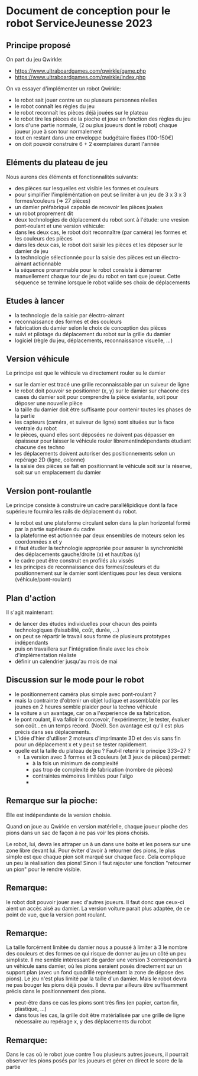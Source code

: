 # Document de conception pour le robot ServiceJeunesse 2023

## Principe proposé

On part du jeu Qwirkle:
- https://www.ultraboardgames.com/qwirkle/game.php
- https://www.ultraboardgames.com/qwirkle/index.php

On va essayer d'implémenter un robot Qwirkle:
- le robot sait jouer contre un ou pluseurs personnes réelles
- le robot connaît les règles du jeu
- le robot reconnaît les pièces déjà jouées sur le plateau
- le robot tire les pièces de la pioche et joue en fonction des règles du jeu
- lors d'une partie normale, (2 ou plus joueurs dont le robot) chaque joueur joue à son tour normalement
- tout en restant dans une enveloppe budgétaire fixées (100-150€)
- on doit pouvoir construire 6 + 2 exemplaires durant l'année

## Eléments du plateau de jeu

Nous aurons des éléments et fonctionnalités suivants:

- des pièces sur lesquelles est visible les formes et couleurs
- pour simplifier l'impléméntation on peut se limiter à un jeu de 3 x 3 x 3 formes/couleurs (=> 27 pièces)
- un damier préfabriqué capable de recevoir les pièces jouées
- un robot proprement dit
- deux technologies de déplacement du robot sont à l'étude: une vresion pont-roulant et une version véhicule:
- dans les deux cas, le robot doit reconnaître (par caméra) les formes et les couleurs des pièces
- dans les deux cas, le robot doit saisir les pièces et les déposer sur le damier de jeu
- la technologie sélectionnée pour la saisie des pièces est un électro-aimant actionnable
- la séquence prorammable pour le robot consiste à démarrer manuellement chaque tour de jeu du robot en tant que joueur. Cette séquence se termine lorsque le robot valide ses choix de déplacements


## Etudes à lancer

- la technologie de la saisie par électro-aimant
- reconnaissance des formes et des couleurs
- fabrication du damier selon le choix de conception des pièces
- suivi et pilotage du déplacement du robot sur la grille du damier
- logiciel (règle du jeu, déplacements, reconnaissance visuelle, ...)

## Version véhicule

Le principe est que le véhicule va directement rouler su le damier

- sur le damier est tracé une grille reconnaissable par un suiveur de ligne
- le robot doit pouvoir se positionner (x, y) sur le damier sur chacone des cases du damier soit pour comprendre la pièce existante, soit pour déposer une nouvelle pièce
- la taille du damier doit être suffisante pour contenir toutes les phases de la partie
- les capteurs (caméra, et suiveur de ligne) sont situées sur la face ventrale du robot
- le pièces, quand elles sont déposées ne doivent pas dépasser en épaisseur pour laisser le véhicule rouler librementindépendants étudiant chacune des techno
- les déplacements doivent autoriser des positionnements selon un repérage 2D (ligne, colonne)
- la saisie des pièces se fait en positionnant le véhicule soit sur la réserve, soit sur un emplacement du damier


## Version pont-roulantle

Le principe consiste à construire un cadre parallélipidique dont la face supérieure fournira les rails de déplacement du robot.

- le robot est une plateforme circulant selon dans la plan horizontal formé par la partie supérieure du cadre
- la plateforme est actionnée par deux ensembles de moteurs selon les coordonnées x et y
- il faut étudier la technologie appropriée pour assurer la synchronicité des déplacements gauche/droite (x) et haut/bas (y)
- le cadre peut être construit en profilés alu vissés
- les principes de reconnaissance des formes/couleurs et du positionnement sur le damier sont identiques pour les deux versions (véhicule/pont-roulant)

## Plan d'action

Il s'agit maintenant:
- de lancer des études individuelles pour chacun des points technologiques (faisabilité, coût, durée, ...)
- on peut se répartir le travail sous forme de plusieurs prototypes indépendants
- puis on travaillera sur l'intégration finale avec les choix d'implémentation réaliste
- définir un calendrier jusqu'au mois de mai

## Discussion sur le mode pour le robot

- le positionnement caméra plus simple avec pont-roulant ?
- mais la contrainte d'obtenir un objet ludique et assemblable par les jeunes en 2 heures semble plaider pour la techno véhicule
 - la voiture a un avantage, car on a l'experience de sa fabrication.
- le pont roulant, il va falloir le concevoir, l'expérimenter, le tester, évaluer  son coût...en un temps record. (Noël). Son avantage est qu'il est plus précis dans ses déplacements.
- L'idée d'hier d'utiliser 2 moteurs d'imprimante 3D et des vis sans fin pour un déplacement x et y peut se tester rapidement. 
- quelle est  la taille du plateau de jeu ? Faut-il retenir le principe 3*3*3=27 ?  
    - La version avec 3 formes et 3 couleurs (et 3 jeux de pièces) permet:
        - à la fois un minimum de complexité
        - pas trop de complexité de fabrication (nombre de pièces)
        - contraintes mémoires limitées pour l'algo
        - 
## Remarque sur la pioche: 
Elle est indépendante de la version choisie.

Quand on joue au Qwirkle en version matérielle, chaque joueur pioche des pions dans un sac de façon à ne pas voir les pions choisis.

Le robot, lui, devra les attraper un à un dans une boite et les posera sur une zone libre devant lui. Pour éviter d'avoir à retourner des pions, le plus simple est que chaque pion soit marqué sur chaque face. Cela complique un peu la réalisation des pions! Sinon il faut rajouter une fonction "retourner un pion" pour le rendre visible.

## Remarque: 
le robot doit pouvoir jouer avec d'autres joueurs. Il faut donc que ceux-ci aient un accès aisé au damier. La version voiture parait plus adaptée, de ce point de vue, que la version pont roulant.

## Remarque: 
La taille forcément limitée du damier nous a poussé à limiter à 3 le nombre des couleurs et des formes ce qui risque de donner au jeu un côté un peu simpliste. Il me semble intéressant de garder une version 3 correspondant à un véhicule sans damier, où les pions seraient posés directement sur un support plan (avec un fond quadrillé représentant la zone de dépose des pions). Le jeu n'est plus limité par la taille d'un damier. Mais le robot devra ne pas bouger les pions déjà posés. Il devra par ailleurs être suffisamment précis dans le positionnement des pions.

- peut-être dans ce cas les pions sont très fins (en papier, carton fin, plastique, ...) 
- dans tous les cas, la grille doit être matérialisée par une grille de ligne nécessaire au repérage x, y des déplacements du robot

## Remarque: 
Dans le cas où le robot joue contre 1 ou plusieurs autres joueurs, il pourrait observer les pions posés par les joueurs et gérer en direct le score de la partie




